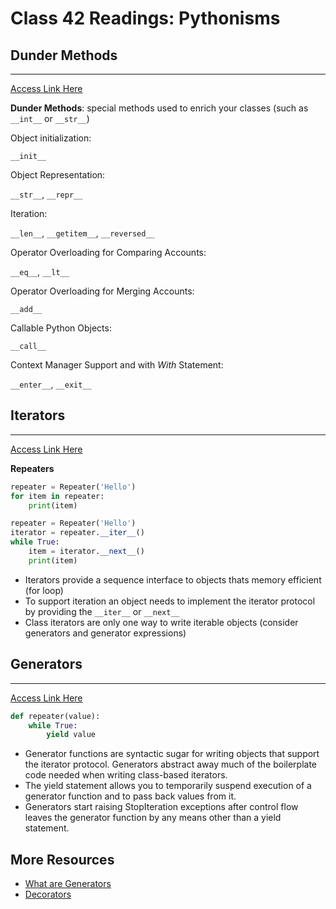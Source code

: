 # Class 42 Readings: Pythonisms

## Dunder Methods

___
[Access Link Here](https://dbader.org/blog/python-dunder-methods)

**Dunder Methods**: special methods used to enrich your classes (such as `__int__` or `__str__`)

Object initialization:

`__init__`

Object Representation:

`__str__`, `__repr__`

Iteration:

`__len__`, `__getitem__`, `__reversed__`

Operator Overloading for Comparing Accounts:

`__eq__`, `__lt__`

Operator Overloading for Merging Accounts:

`__add__`

Callable Python Objects:

`__call__`

Context Manager Support and with *With* Statement:

`__enter__`, `__exit__`

## Iterators

___
[Access Link Here](https://dbader.org/blog/python-iterators)

**Repeaters**

```python
repeater = Repeater('Hello')
for item in repeater:
    print(item)
```

```python
repeater = Repeater('Hello')
iterator = repeater.__iter__()
while True:
    item = iterator.__next__()
    print(item)
```

- Iterators provide a sequence interface to objects thats memory efficient (for loop)
- To support iteration an object needs to implement the iterator protocol by providing the `__iter__` or `__next__` 
- Class iterators are only one way to write iterable objects (consider generators and generator expressions)

## Generators  

___
[Access Link Here](https://dbader.org/blog/python-generators)

```python
def repeater(value):
    while True:
        yield value
```

- Generator functions are syntactic sugar for writing objects that support the iterator protocol. Generators abstract away much of the boilerplate code needed when writing class-based iterators.
- The yield statement allows you to temporarily suspend execution of a generator function and to pass back values from it.
- Generators start raising StopIteration exceptions after control flow leaves the generator function by any means other than a yield statement.


## More Resources  

- [What are Generators](https://realpython.com/lessons/what-are-python-generators/)
- [Decorators](https://realpython.com/primer-on-python-decorators/)
